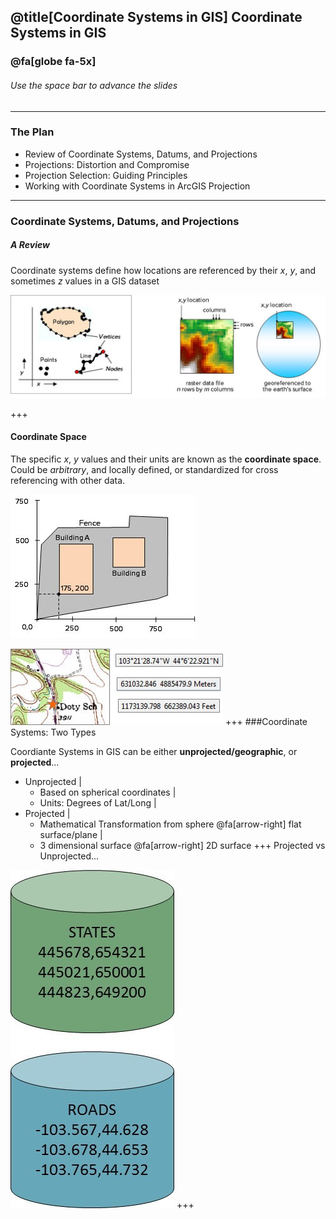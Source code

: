 @title[Coordinate Systems in GIS]
Coordinate Systems in GIS
-------------------------------
### @fa[globe fa-5x]

###### Use the space bar to advance the slides
---
### The Plan

- Review of Coordinate Systems, Datums, and Projections
- Projections: Distortion and Compromise
- Projection Selection: Guiding Principles
- Working with Coordinate Systems in ArcGIS Projection
---
### Coordinate Systems, Datums, and Projections
##### A Review
Coordinate systems define how locations are referenced by their *x*, *y*, and sometimes *z* values in a GIS dataset

![coordsys1](images/coordsys1.jpg)

+++
#### Coordinate Space

The specific *x*, *y* values and their units are known as the **coordinate space**. Could be *arbitrary*, and locally defined, or standardized for cross referencing with other data. 

![arbitrary](images/coordspace.jpg)

![std coords](images/std_coords.jpg)
+++
###Coordinate Systems: Two Types

Coordiante Systems in GIS can be either **unprojected/geographic**, or **projected**...

- Unprojected |
    - Based on spherical coordinates |
	- Units: Degrees of Lat/Long |
- Projected |
    - Mathematical Transformation from sphere @fa[arrow-right] flat surface/plane |
	- 3 dimensional surface @fa[arrow-right] 2D surface
+++
Projected vs Unprojected...

![proj/unproj](images/proj_unproj.jpg)
+++

